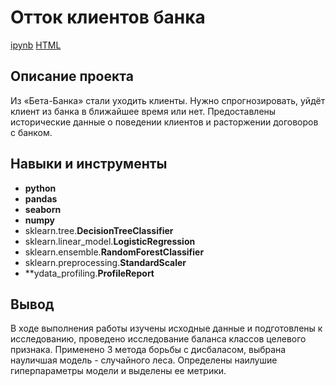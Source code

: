 # Отток клиентов банка

[ipynb](https://github.com/Nanzhik/Forecast-bank-customer-churn/blob/main/Forecast-bank-customer-churn.ipynb)
[HTML](https://github.com/Nanzhik/Forecast-bank-customer-churn/blob/main/Forecast-bank-customer-churn.html)

## Описание проекта

Из «Бета-Банка» стали уходить клиенты. Нужно спрогнозировать, уйдёт клиент из банка в ближайшее время или нет. Предоставлены исторические данные о поведении клиентов и расторжении договоров с банком.

## Навыки и инструменты 

* **python**
* **pandas**
* **seaborn**
* **numpy**
* sklearn.tree.**DecisionTreeClassifier**
* sklearn.linear_model.**LogisticRegression**
* sklearn.ensemble.**RandomForestClassifier**
* sklearn.preprocessing.**StandardScaler**
* **ydata_profiling.**ProfileReport**

## Вывод  

В ходе выполнения работы изучены исходные данные и подготовлены к исследованию, проведено исследование баланса классов целевого признака.
Применено 3 метода борьбы с дисбаласом, выбрана науличшая модель - случайного леса. Определены наилушие гиперпараметры модели и выделены ее метрики.
